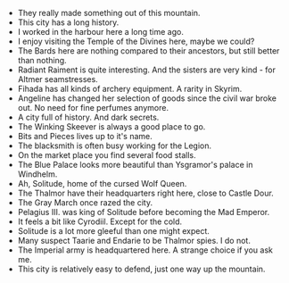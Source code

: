 - They really made something out of this mountain.
- This city has a long history.
- I worked in the harbour here a long time ago.
- I enjoy visiting the Temple of the Divines here, maybe we could?
- The Bards here are nothing compared to their ancestors, but still better than nothing.
- Radiant Raiment is quite interesting. And the sisters are very kind - for Altmer seamstresses.
- Fihada has all kinds of archery equipment. A rarity in Skyrim.
- Angeline has changed her selection of goods since the civil war broke out. No need for fine perfumes anymore.
- A city full of history. And dark secrets.
- The Winking Skeever is always a good place to go.
- Bits and Pieces lives up to it's name.
- The blacksmith is often busy working for the Legion.
- On the market place you find several food stalls.
- The Blue Palace looks more beautiful than Ysgramor's palace in Windhelm.
- Ah, Solitude, home of the cursed Wolf Queen.
- The Thalmor have their headquarters right here, close to Castle Dour.
- The Gray March once razed the city.
- Pelagius III. was king of Solitude before becoming the Mad Emperor.
- It feels a bit like Cyrodiil. Except for the cold.
- Solitude is a lot more gleeful than one might expect.
- Many suspect Taarie and Endarie to be Thalmor spies. I do not.
- The Imperial army is headquartered here. A strange choice if you ask me.
- This city is relatively easy to defend, just one way up the mountain.
